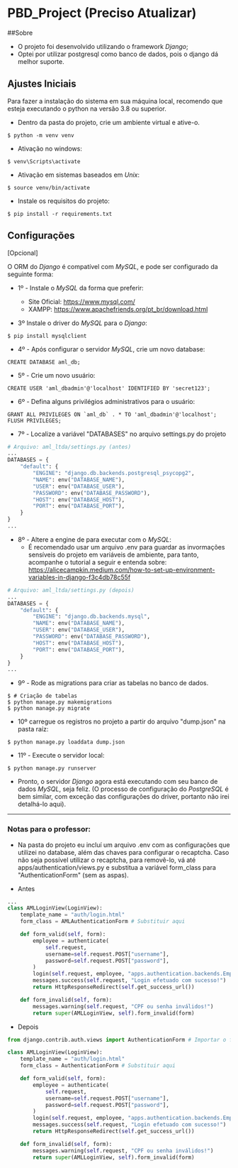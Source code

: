 # PBD_Project (Preciso Atualizar)

##Sobre
- O projeto foi desenvolvido utilizando  o framework _Django_;
- Optei por utilizar postgresql como banco de dados, pois o django dá melhor suporte.


## Ajustes Iniciais
Para fazer a instalação do sistema em sua máquina local, recomendo que esteja executando o python na versão 3.8 ou superior.
- Dentro da pasta do projeto, crie um ambiente virtual e ative-o.
```shell
$ python -m venv venv
```
- Ativação no windows:
```shell
$ venv\Scripts\activate
```
- Ativação em sistemas baseados em _Unix_:
````shell
$ source venv/bin/activate 
````
- Instale os requisitos do projeto:
```shell
$ pip install -r requirements.txt 
```


## Configurações

[Opcional]

O ORM do _Django_ é compatível com _MySQL_, e pode ser configurado da seguinte forma:

- 1º - Instale o _MySQL_ da forma que preferir:
  - Site Oficial: https://www.mysql.com/
  - XAMPP: https://www.apachefriends.org/pt_br/download.html
  

- 3º Instale o driver do _MySQL_ para o _Django_:
```shell
$ pip install mysqlclient
```

- 4º - Após configurar o servidor _MySQL_, crie um novo database:
```mysql
CREATE DATABASE aml_db;
```


- 5º - Crie um novo usuário:
```mysql
CREATE USER 'aml_dbadmin'@'localhost' IDENTIFIED BY 'secret123';
```


- 6º - Defina alguns privilégios administrativos para o usuário:
```mysql
GRANT ALL PRIVILEGES ON `aml_db` . * TO 'aml_dbadmin'@'localhost';
FLUSH PRIVILEGES; 
```


- 7º - Localize a variável "DATABASES" no arquivo settings.py do projeto
```python
# Arquivo: aml_ltda/settings.py (antes)
...
DATABASES = {
    "default": {
        "ENGINE": "django.db.backends.postgresql_psycopg2",
        "NAME": env("DATABASE_NAME"),
        "USER": env("DATABASE_USER"),
        "PASSWORD": env("DATABASE_PASSWORD"),
        "HOST": env("DATABASE_HOST"),
        "PORT": env("DATABASE_PORT"),
    }
}
...
```


- 8º - Altere a engine de para executar com o _MySQL_:
  - É recomendado usar um arquivo .env para guardar as invormações sensíveis do projeto em variáveis de ambiente, para tanto, acompanhe o tutorial
  a seguir e entenda sobre: https://alicecampkin.medium.com/how-to-set-up-environment-variables-in-django-f3c4db78c55f
```python
# Arquivo: aml_ltda/settings.py (depois)
...
DATABASES = {
    "default": {
        "ENGINE": "django.db.backends.mysql",
        "NAME": env("DATABASE_NAME"),
        "USER": env("DATABASE_USER"),
        "PASSWORD": env("DATABASE_PASSWORD"),
        "HOST": env("DATABASE_HOST"),
        "PORT": env("DATABASE_PORT"),
    }
}
...
```


- 9º - Rode as migrations para criar as tabelas no banco de dados.
```shell
$ # Criação de tabelas
$ python manage.py makemigrations
$ python manage.py migrate
```


- 10º carregue os registros no projeto a partir do arquivo "dump.json" na pasta raíz:
```shell
$ python manage.py loaddata dump.json
```


- 11º - Execute o servidor local:
```
$ python manage.py runserver
```

- Pronto, o servidor _Django_ agora está executando com seu banco de dados _MySQL_, seja feliz.
(O processo de configuração do _PostgreSQL_ é bem similar, com exceção das configurações do driver, portanto
não irei detalhá-lo aqui).
---

### Notas para o professor:
- Na pasta do projeto eu incluí um arquivo .env com as configurações que utilizei no database, além das chaves para configurar o recaptcha.
Caso não seja possível utilizar o recaptcha, para removê-lo, vá até apps/authentication/views.py e substitua a variável form_class para "AuthenticationForm" (sem as aspas).


- Antes
```python
...
class AMLLoginView(LoginView):
    template_name = "auth/login.html"
    form_class = AMLAuthenticationForm # Substituir aqui

    def form_valid(self, form):
        employee = authenticate(
            self.request,
            username=self.request.POST["username"],
            password=self.request.POST["password"],
        )
        login(self.request, employee, "apps.authentication.backends.EmployeeBackend")
        messages.success(self.request, "Login efetuado com sucesso!")
        return HttpResponseRedirect(self.get_success_url())

    def form_invalid(self, form):
        messages.warning(self.request, "CPF ou senha inválidos!")
        return super(AMLLoginView, self).form_invalid(form)
```


- Depois
```python
from django.contrib.auth.views import AuthenticationForm # Importar o formulário de autenticação padrão do django

class AMLLoginView(LoginView):
    template_name = "auth/login.html"
    form_class = AuthenticationForm # Substituir aqui

    def form_valid(self, form):
        employee = authenticate(
            self.request,
            username=self.request.POST["username"],
            password=self.request.POST["password"],
        )
        login(self.request, employee, "apps.authentication.backends.EmployeeBackend")
        messages.success(self.request, "Login efetuado com sucesso!")
        return HttpResponseRedirect(self.get_success_url())

    def form_invalid(self, form):
        messages.warning(self.request, "CPF ou senha inválidos!")
        return super(AMLLoginView, self).form_invalid(form)
```
